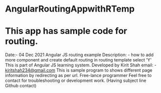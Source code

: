 # AngularRoutingAppwithRTemp
 
# This app has sample code for routing.
 ﻿Date:- 04 Dec 2021
Angular JS routing example
Description: - how to add more component and create default routing in  routing template select 'Y'
This is part of Angular JS learning system.
Developed by Kirit Shah
email: - kiritshah234@gmail.com
This is sample program to shows different page information by redirecting as per url.
Free-lance programmer
Feel free to contact for troubleshooting or development work. (Having subject line Github contact)
